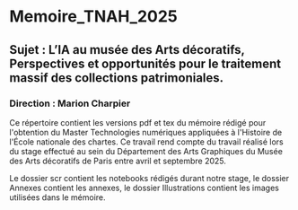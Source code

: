 # Memoire_TNAH_2025


## Sujet : L’IA au musée des Arts décoratifs, Perspectives et opportunités pour le traitement massif des collections patrimoniales.

### Direction : Marion Charpier


Ce répertoire contient les versions pdf et tex du mémoire rédigé pour l'obtention du Master Technologies numériques appliquées à l'Histoire de l'École nationale des chartes. Ce travail rend compte du travail réalisé lors du stage effectué au sein du Département des Arts Graphiques du Musée des Arts décoratifs de Paris entre avril et septembre 2025.

Le dossier scr contient les notebooks rédigés durant notre stage, le dossier Annexes contient les annexes, le dossier Illustrations contient les images utilisées dans le mémoire.
